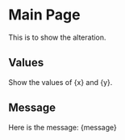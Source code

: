 # Main Page


This is to show the alteration.

## Values

Show the values of {x} and {y}.

## Message

Here is the message: {message}